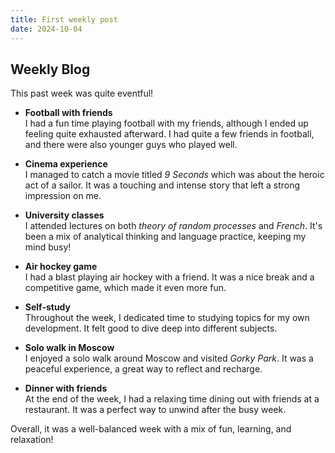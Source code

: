 ```yaml
---
title: First weekly post
date: 2024-10-04
---
```


## Weekly Blog

This past week was quite eventful!

- **Football with friends**  
  I had a fun time playing football with my friends, although I ended up feeling quite exhausted afterward. I had quite a few friends in football, and there were also younger guys who played well.

- **Cinema experience**  
  I managed to catch a movie titled *9 Seconds* which was about the heroic act of a sailor. It was a touching and intense story that left a strong impression on me.

- **University classes**  
  I attended lectures on both *theory of random processes* and *French*. It's been a mix of analytical thinking and language practice, keeping my mind busy!

- **Air hockey game**  
  I had a blast playing air hockey with a friend. It was a nice break and a competitive game, which made it even more fun.

- **Self-study**  
  Throughout the week, I dedicated time to studying topics for my own development. It felt good to dive deep into different subjects.

- **Solo walk in Moscow**  
  I enjoyed a solo walk around Moscow and visited *Gorky Park*. It was a peaceful experience, a great way to reflect and recharge.

- **Dinner with friends**  
  At the end of the week, I had a relaxing time dining out with friends at a restaurant. It was a perfect way to unwind after the busy week.

Overall, it was a well-balanced week with a mix of fun, learning, and relaxation!
